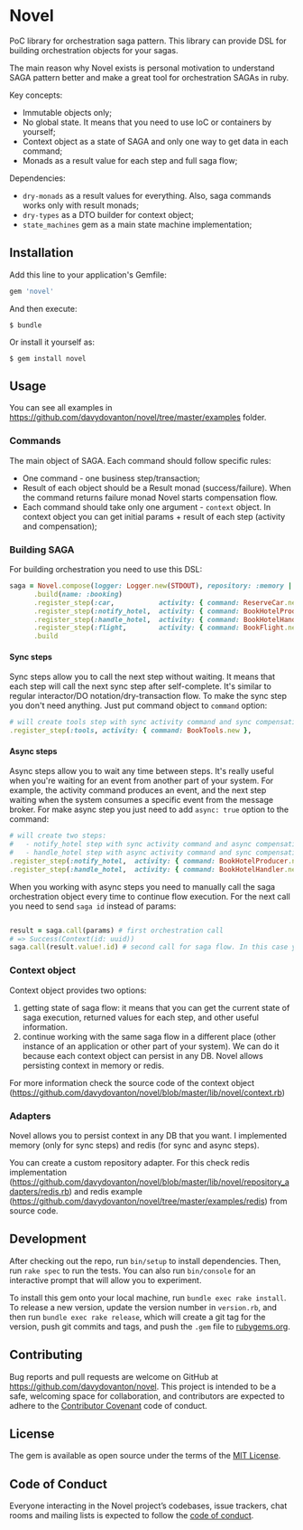 # Novel

PoC library for orchestration saga pattern. This library can provide DSL for building orchestration objects for your sagas.

The main reason why Novel exists is personal motivation to understand SAGA pattern better and make a great tool for orchestration SAGAs in ruby.

Key concepts:

- Immutable objects only;
- No global state. It means that you need to use IoC or containers by yourself;
- Context object as a state of SAGA and only one way to get data in each command;
- Monads as a result value for each step and full saga flow;

Dependencies:

- `dry-monads` as a result values for everything. Also, saga commands works only with result monads;
- `dry-types` as a DTO builder for context object;
- `state_machines` gem as a main state machine implementation;

## Installation

Add this line to your application's Gemfile:
```ruby
gem 'novel'
```

And then execute:

    $ bundle

Or install it yourself as:

    $ gem install novel

## Usage

You can see all examples in https://github.com/davydovanton/novel/tree/master/examples folder.

### Commands
The main object of SAGA. Each command should follow specific rules:

- One command - one business step/transaction;
- Result of each object should be a Result monad (success/failure). When the command returns failure monad Novel starts compensation flow.
- Each command should take only one argument - `context` object. In context object you can get initial params + result of each step (activity and compensation);

### Building SAGA
For building orchestration you need to use this DSL:

```ruby
saga = Novel.compose(logger: Logger.new(STDOUT), repository: :memory | custom_repository_object)
      .build(name: :booking)
      .register_step(:car,           activity: { command: ReserveCar.new, retry: 3 },          compensation: { command: CancelCar.new, retry: 3 })
      .register_step(:notify_hotel,  activity: { command: BookHotelProducer.new },             compensation: { command: CancelHotelHandler.new, async: true })
      .register_step(:handle_hotel,  activity: { command: BookHotelHandler.new, async: true }, compensation: { command: CancelHotelProducer.new })
      .register_step(:flight,        activity: { command: BookFlight.new },                    compensation: { command: CancelFlight.new })
      .build

```
#### Sync steps
Sync steps allow you to call the next step without waiting. It means that each step will call the next sync step after self-complete. It's similar to regular interactor/DO notation/dry-transaction flow. To make the sync step you don't need anything. Just put command object to `command` option:

```ruby
# will create tools step with sync activity command and sync compensation command
.register_step(:tools, activity: { command: BookTools.new },                     compensation: { command: CancelTools.new })
```

#### Async steps
Async steps allow you to wait any time between steps. It's really useful when you're waiting for an event from another part of your system. For example, the activity command produces an event, and the next step waiting when the system consumes a specific event from the message broker. For make async step you just need to add `async: true` option to the command:

```ruby
# will create two steps:
#   - notify_hotel step with sync activity command and async compensation command 
#   - handle_hotel step with async activity command and sync compensation command.
.register_step(:notify_hotel,  activity: { command: BookHotelProducer.new },             compensation: { command: CancelHotelHandler.new, async: true })
.register_step(:handle_hotel,  activity: { command: BookHotelHandler.new, async: true }, compensation: { command: CancelHotelProducer.new })
```

When you working with async steps you need to manually call the saga orchestration object every time to continue flow execution. For the next call you need to send `saga id` instead of params:

```ruby

result = saga.call(params) # first orchestration call
# => Success(Context(id: uuid))
saga.call(result.value!.id) # second call for saga flow. In this case you need to put saga id form context object to continue execution flow
```

### Context object
Context object provides two options:
1. getting state of saga flow: it means that you can get the current state of saga execution, returned values for each step, and other useful information.
2. continue working with the same saga flow in a different place (other instance of an application or other part of your system). We can do it because each context object can persist in any DB. Novel allows persisting context in memory or redis.

For more information check the source code of the context object (https://github.com/davydovanton/novel/blob/master/lib/novel/context.rb)

### Adapters

Novel allows you to persist context in any DB that you want. I implemented memory (only for sync steps) and redis (for sync and async steps). 

You can create a custom repository adapter. For this check redis implementation (https://github.com/davydovanton/novel/blob/master/lib/novel/repository_adapters/redis.rb) and redis example (https://github.com/davydovanton/novel/tree/master/examples/redis) from source code.

## Development

After checking out the repo, run `bin/setup` to install dependencies. Then, run `rake spec` to run the tests. You can also run `bin/console` for an interactive prompt that will allow you to experiment.

To install this gem onto your local machine, run `bundle exec rake install`. To release a new version, update the version number in `version.rb`, and then run `bundle exec rake release`, which will create a git tag for the version, push git commits and tags, and push the `.gem` file to [rubygems.org](https://rubygems.org).

## Contributing

Bug reports and pull requests are welcome on GitHub at https://github.com/davydovanton/novel. This project is intended to be a safe, welcoming space for collaboration, and contributors are expected to adhere to the [Contributor Covenant](http://contributor-covenant.org) code of conduct.

## License

The gem is available as open source under the terms of the [MIT License](https://opensource.org/licenses/MIT).

## Code of Conduct

Everyone interacting in the Novel project’s codebases, issue trackers, chat rooms and mailing lists is expected to follow the [code of conduct](https://github.com/davydovanton/novel/blob/master/CODE_OF_CONDUCT.md).
